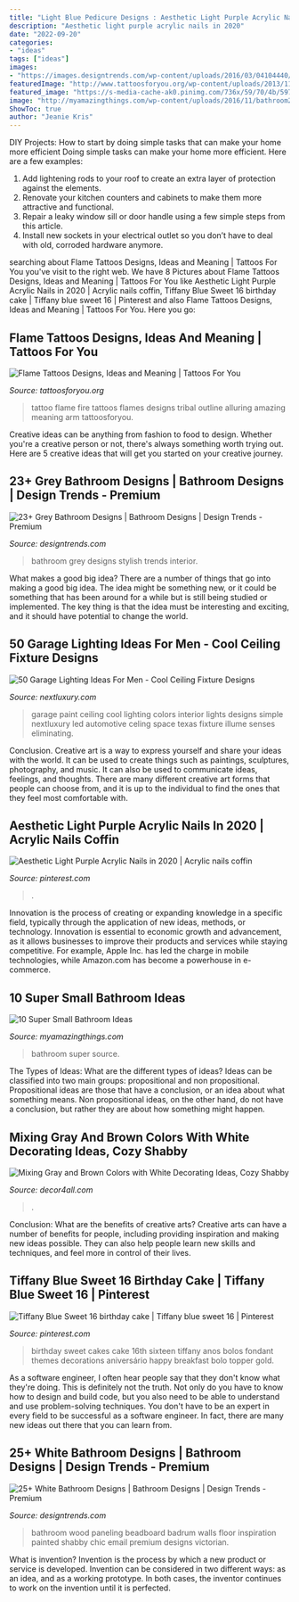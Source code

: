 ```yaml
---
title: "Light Blue Pedicure Designs : Aesthetic Light Purple Acrylic Nails In 2020"
description: "Aesthetic light purple acrylic nails in 2020"
date: "2022-09-20"
categories:
- "ideas"
tags: ["ideas"]
images:
- "https://images.designtrends.com/wp-content/uploads/2016/03/04104440/Shabby-Chic-White-Bathroom-Design.jpg"
featuredImage: "http://www.tattoosforyou.org/wp-content/uploads/2013/11/Flame-Tattoo-513x1024.jpg"
featured_image: "https://s-media-cache-ak0.pinimg.com/736x/59/70/4b/59704b35ffd9041c00352ed51113f8bd.jpg"
image: "http://myamazingthings.com/wp-content/uploads/2016/11/bathroom2.jpg"
ShowToc: true
author: "Jeanie Kris"
---
```



DIY Projects: How to start by doing simple tasks that can make your home more efficient
Doing simple tasks can make your home more efficient. Here are a few examples:
1. Add lightening rods to your roof to create an extra layer of protection against the elements.
2. Renovate your kitchen counters and cabinets to make them more attractive and functional.
3. Repair a leaky window sill or door handle using a few simple steps from this article. 
4. Install new sockets in your electrical outlet so you don’t have to deal with old, corroded hardware anymore.

	

		
searching about Flame Tattoos Designs, Ideas and Meaning | Tattoos For You you've visit to the right web. We have 8 Pictures about Flame Tattoos Designs, Ideas and Meaning | Tattoos For You like Aesthetic Light Purple Acrylic Nails in 2020 | Acrylic nails coffin, Tiffany Blue Sweet 16 birthday cake | Tiffany blue sweet 16 | Pinterest and also Flame Tattoos Designs, Ideas and Meaning | Tattoos For You. Here you go:
		
    
## Flame Tattoos Designs, Ideas And Meaning | Tattoos For You

<img loading=lazy src="http://www.tattoosforyou.org/wp-content/uploads/2013/11/Flame-Tattoo-513x1024.jpg" onerror="this.onerror=null;this.src='https://tse4.mm.bing.net/th?id=OIP.gAWafMp4PDKiUtIKOoH_XgHaOy&amp;pid=15.1';" alt="Flame Tattoos Designs, Ideas and Meaning | Tattoos For You">

_Source: tattoosforyou.org_

>tattoo flame fire tattoos flames designs tribal outline alluring amazing meaning arm tattoosforyou. 

	

Creative ideas can be anything from fashion to food to design. Whether you're a creative person or not, there's always something worth trying out. Here are 5 creative ideas that will get you started on your creative journey.

    
## 23+ Grey Bathroom Designs | Bathroom Designs | Design Trends - Premium

<img loading=lazy src="https://images.designtrends.com/wp-content/uploads/2016/03/04115309/Stylish-Grey-Bathroom.jpg" onerror="this.onerror=null;this.src='https://tse2.mm.bing.net/th?id=OIP.b68SReo8sifOaGEUCoiziwHaLN&amp;pid=15.1';" alt="23+ Grey Bathroom Designs | Bathroom Designs | Design Trends - Premium">

_Source: designtrends.com_

>bathroom grey designs stylish trends interior. 

	

What makes a good big idea?
There are a number of things that go into making a good big idea. The idea might be something new, or it could be something that has been around for a while but is still being studied or implemented. The key thing is that the idea must be interesting and exciting, and it should have potential to change the world.

    
## 50 Garage Lighting Ideas For Men - Cool Ceiling Fixture Designs

<img loading=lazy src="http://nextluxury.com/wp-content/uploads/in-celing-garage-lights-led-bulbs.jpg" onerror="this.onerror=null;this.src='https://tse4.mm.bing.net/th?id=OIP.j6jlXjbzIpsdoA2n_BlrrwHaE8&amp;pid=15.1';" alt="50 Garage Lighting Ideas For Men - Cool Ceiling Fixture Designs">

_Source: nextluxury.com_

>garage paint ceiling cool lighting colors interior lights designs simple nextluxury led automotive celing space texas fixture illume senses eliminating. 

	

Conclusion.
Creative art is a way to express yourself and share your ideas with the world. It can be used to create things such as paintings, sculptures, photography, and music. It can also be used to communicate ideas, feelings, and thoughts. There are many different creative art forms that people can choose from, and it is up to the individual to find the ones that they feel most comfortable with.

    
## Aesthetic Light Purple Acrylic Nails In 2020 | Acrylic Nails Coffin

<img loading=lazy src="https://i.pinimg.com/736x/c2/f5/96/c2f596242f46c80c68395e4bfd1071d9.jpg" onerror="this.onerror=null;this.src='https://tse3.mm.bing.net/th?id=OIP.6vW2OF0KqKJglnHBIVZT4AHaMT&amp;pid=15.1';" alt="Aesthetic Light Purple Acrylic Nails in 2020 | Acrylic nails coffin">

_Source: pinterest.com_

>. 

	

Innovation is the process of creating or expanding knowledge in a specific field, typically through the application of new ideas, methods, or technology. Innovation is essential to economic growth and advancement, as it allows businesses to improve their products and services while staying competitive. For example, Apple Inc. has led the charge in mobile technologies, while Amazon.com has become a powerhouse in e-commerce.

    
## 10 Super Small Bathroom Ideas

<img loading=lazy src="http://myamazingthings.com/wp-content/uploads/2016/11/bathroom2.jpg" onerror="this.onerror=null;this.src='https://tse2.mm.bing.net/th?id=OIP.lqV7ZpwMZd7LYVchCPodBAHaJ3&amp;pid=15.1';" alt="10 Super Small Bathroom Ideas">

_Source: myamazingthings.com_

>bathroom super source. 

	

The Types of Ideas: What are the different types of ideas?
Ideas can be classified into two main groups: propositional and non propositional. Propositional ideas are those that have a conclusion, or an idea about what something means. Non propositional ideas, on the other hand, do not have a conclusion, but rather they are about how something might happen.

    
## Mixing Gray And Brown Colors With White Decorating Ideas, Cozy Shabby

<img loading=lazy src="https://decor4all.com/wp-content/uploads/2015/07/shabby-chic-ideas-vintage-style-13.jpg" onerror="this.onerror=null;this.src='https://tse4.mm.bing.net/th?id=OIP.ZaVv5DIX_WuPl_QrBjOVqwHaJ3&amp;pid=15.1';" alt="Mixing Gray and Brown Colors with White Decorating Ideas, Cozy Shabby">

_Source: decor4all.com_

>. 

	

Conclusion: What are the benefits of creative arts?
Creative arts can have a number of benefits for people, including providing inspiration and making new ideas possible. They can also help people learn new skills and techniques, and feel more in control of their lives.

    
## Tiffany Blue Sweet 16 Birthday Cake | Tiffany Blue Sweet 16 | Pinterest

<img loading=lazy src="https://s-media-cache-ak0.pinimg.com/736x/59/70/4b/59704b35ffd9041c00352ed51113f8bd.jpg" onerror="this.onerror=null;this.src='https://tse1.mm.bing.net/th?id=OIP.iqL5pTX-ISIoKn5ZQo8VdgHaJ3&amp;pid=15.1';" alt="Tiffany Blue Sweet 16 birthday cake | Tiffany blue sweet 16 | Pinterest">

_Source: pinterest.com_

>birthday sweet cakes cake 16th sixteen tiffany anos bolos fondant themes decorations aniversário happy breakfast bolo topper gold. 

	

As a software engineer, I often hear people say that they don't know what they're doing. This is definitely not the truth. Not only do you have to know how to design and build code, but you also need to be able to understand and use problem-solving techniques. You don't have to be an expert in every field to be successful as a software engineer. In fact, there are many new ideas out there that you can learn from.

    
## 25+ White Bathroom Designs | Bathroom Designs | Design Trends - Premium

<img loading=lazy src="https://images.designtrends.com/wp-content/uploads/2016/03/04104440/Shabby-Chic-White-Bathroom-Design.jpg" onerror="this.onerror=null;this.src='https://tse1.mm.bing.net/th?id=OIP.QjjTQDNQ0ljH1ZgXePETtAHaJ4&amp;pid=15.1';" alt="25+ White Bathroom Designs | Bathroom Designs | Design Trends - Premium">

_Source: designtrends.com_

>bathroom wood paneling beadboard badrum walls floor inspiration painted shabby chic email premium designs victorian. 

	

What is invention?
Invention is the process by which a new product or service is developed. Invention can be considered in two different ways: as an idea, and as a working prototype. In both cases, the inventor continues to work on the invention until it is perfected.


